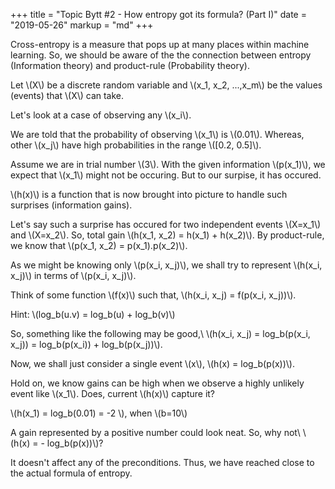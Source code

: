 +++
title = "Topic Bytt #2 - How entropy got its formula? (Part I)"
date = "2019-05-26"
markup = "md"
+++

Cross-entropy is a measure that pops up at many places within machine learning. 
So, we should be aware of the the connection between entropy (Information theory) and product-rule (Probability theory).

Let \\(X\\) be a discrete random variable and \\(x_1, x_2, ...,x_m\\) be the values (events) that \\(X\\) can take.

Let's look at a case of observing any \\(x_i\\).

We are told that the probability of observing \\(x_1\\) is \\(0.01\\). Whereas, other \\(x_j\\) have high probabilities
in the range \\([0.2, 0.5]\\). 

Assume we are in trial number \\(3\\). With the given information \\(p(x_1)\\), we expect that \\(x_1\\) might not be occuring. But to our surpise, it has occured.

\\(h(x)\\) is a function that is now brought into picture to handle such surprises (information gains).

Let's say such a surprise has occured for two independent events \\(X=x_1\\) and \\(X=x_2\\). So, total gain \\(h(x_1, x_2) = h(x_1) + h(x_2)\\). By product-rule, we know that \\(p(x_1, x_2) = p(x_1).p(x_2)\\).

As we might be knowing only \\(p(x_i, x_j)\\), we shall try to represent \\(h(x_i, x_j)\\) in terms of \\(p(x_i, x_j)\\).

Think of some function \\(f(x)\\) such that, \\(h(x_i, x_j) = f(p(x_i, x_j))\\).

Hint: \\(log_b(u.v) = log_b(u) + log_b(v)\\)

So, something like the following may be good,\\
\\(h(x_i, x_j) = log_b(p(x_i, x_j)) = log_b(p(x_i)) + log_b(p(x_j))\\). 

Now, we shall just consider a single event \\(x\\), \\(h(x) = log_b(p(x))\\).

Hold on, we know gains can be high when we observe a highly unlikely event like \\(x_1\\).
Does, current \\(h(x)\\) capture it?

\\(h(x_1) = log_b(0.01) = -2 \\), when \\(b=10\\)

A gain represented by a positive number could look neat. So, why not\\
\\(h(x) = - log_b(p(x))\\)?

It doesn't affect any of the preconditions. Thus, we have reached close to the actual formula of entropy.












